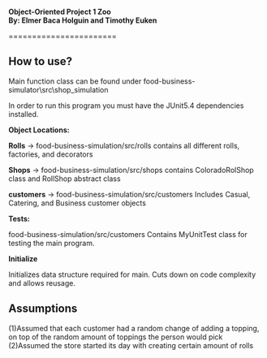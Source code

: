 **Object-Oriented Project 1 Zoo  
By: Elmer Baca Holguin and Timothy Euken**

======================= 

How to use?
------------------
Main function class can be found under food-business-simulator\src\shop_simulation

In order to run this program you must have the JUnit5.4 dependencies installed.

**Object Locations:** 


**Rolls** -> food-business-simulation/src/rolls
contains all different rolls, factories, and decorators

**Shops** -> food-business-simulation/src/shops
contains ColoradoRolShop class and RollShop abstract class

**customers** -> food-business-simulation/src/customers
Includes Casual, Catering, and Business customer objects

**Tests:**

 food-business-simulation/src/customers
 Contains MyUnitTest class for testing the main program.

**Initialize**

Initializes data structure required for main. Cuts down on code complexity and allows reusage.

Assumptions
------------------
(1)Assumed that each customer had a random change of adding a topping, on top of the random amount of toppings the person would pick
(2)Assumed the store started its day with creating certain amount of rolls
